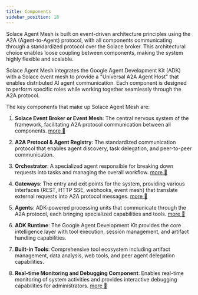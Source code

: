 ```yaml
---
title: Components
sidebar_position: 18
---
```


Solace Agent Mesh is built on event-driven architecture principles using the A2A (Agent-to-Agent) protocol, with all components communicating through a standardized protocol over the Solace broker. This architectural choice enables loose coupling between components, making the system highly flexible and scalable.

Solace Agent Mesh integrates the Google Agent Development Kit (ADK) with a Solace event mesh to provide a "Universal A2A Agent Host" that enables distributed AI agent communication. Each component is designed to perform specific roles while working together seamlessly through the A2A protocol.

The key components that make up Solace Agent Mesh are:

1. **Solace Event Broker or Event Mesh**: The central nervous system of the framework, facilitating A2A protocol communication between all components. [more 🔗](https://solace.com/products/event-broker/)

2. **A2A Protocol & Agent Registry**: The standardized communication protocol that enables agent discovery, task delegation, and peer-to-peer communication.

3. **Orchestrator**: A specialized agent responsible for breaking down requests into tasks and managing the overall workflow. [more 🔗](./orchestrator.md)

4. **Gateways**: The entry and exit points for the system, providing various interfaces (REST, HTTP SSE, webhooks, event mesh) that translate external requests into A2A protocol messages. [more 🔗](./gateways.md)

5. **Agents**: ADK-powered processing units that communicate through the A2A protocol, each bringing specialized capabilities and tools. [more 🔗](./agents.md)

6. **ADK Runtime**: The Google Agent Development Kit provides the core intelligence layer with tool execution, session management, and artifact handling capabilities.

8. **Built-in Tools**: Comprehensive tool ecosystem including artifact management, data analysis, web tools, and peer agent delegation capabilities.

9.  **Real-time Monitoring and Debugging Component**: Enables real-time monitoring of system activities and provides interactive debugging capabilities for administrators. [more 🔗](../deploying/observability.md)
